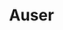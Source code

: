 ---
workId: "auser"
title: "Auser"
taxonomy:
  category: "blog"
  tag: [cat1, cat2, cat3]
it:
  cat: "prova"
---